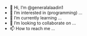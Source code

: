 - 👋 Hi, I’m @generalalaadin1
- 👀 I’m interested in (programming)
  ...
- 🌱 I’m currently learning ...
- 💞️ I’m looking to collaborate on ...
- 📫 How to reach me ...

<!---
generalalaadin1/generalalaadin1 is a ✨ special ✨ repository because its `README.md` (this file) appears on your GitHub profile.
You can click the Preview link to take a look at your changes.
--->
